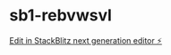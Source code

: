 # sb1-rebvwsvl

[Edit in StackBlitz next generation editor ⚡️](https://stackblitz.com/~/github.com/abhijithpm/sb1-rebvwsvl)